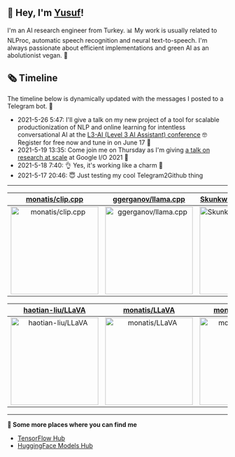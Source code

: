 ## 👋 Hey, I'm [Yusuf](https://www.linkedin.com/in/yusuf-sar%C4%B1g%C3%B6z-4bb826ba/)!

I'm an AI research engineer from Turkey. 📊 My work is usually related to NLProc, automatic speech recognition and neural text-to-speech. I'm always passionate about efficient implementations and green AI as an abolutionist vegan. 🌱
## 🗞️ Timeline
The timeline below is dynamically updated with the messages I posted to a Telegram bot. 🤖
- 2021-5-26 5:47: I'll give a talk on my new project of a tool for scalable productionization of NLP and online learning for intentless conversational AI at the [L3-AI (Level 3 AI Assistant) conference](https://l3-ai.dev) 🤓 Register for free now and tune in on June 17 🤙
- 2021-5-19 13:35: Come join me on Thursday as I'm giving [a talk on research at scale](https://gdg.community.dev/events/details/google-io-community-lounge-meetups-presents-machine-learning-developers-meetup-emeaapac/) at Google I/O 2021 🎉
- 2021-5-18 7:40: 👌 Yes, it's working like a charm 🥳
- 2021-5-17 20:46: 😇 Just testing my cool Telegram2Github thing

---

| [monatis/clip.cpp](https://github.com/monatis/clip.cpp) | [ggerganov/llama.cpp](https://github.com/ggerganov/llama.cpp) | [SkunkworksAI/BakLLaVA](https://github.com/SkunkworksAI/BakLLaVA) |
| :-: | :-: | :-: |
| <a href="https://github.com/monatis/clip.cpp"><img src="https://github.com/monatis/monatis/raw/main/DISPLAY.jpg" alt="monatis/clip.cpp" title="monatis/clip.cpp" width="200" height="200"></a> | <a href="https://github.com/ggerganov/llama.cpp"><img src="https://github.com/monatis/monatis/raw/main/DISPLAY.jpg" alt="ggerganov/llama.cpp" title="ggerganov/llama.cpp" width="200" height="200"></a> | <a href="https://github.com/SkunkworksAI/BakLLaVA"><img src="https://github.com/monatis/monatis/raw/main/DISPLAY.jpg" alt="SkunkworksAI/BakLLaVA" title="SkunkworksAI/BakLLaVA" width="200" height="200"></a> |

| [haotian-liu/LLaVA](https://github.com/haotian-liu/LLaVA) | [monatis/LLaVA](https://github.com/monatis/LLaVA) | [monatis/lmm.cpp](https://github.com/monatis/lmm.cpp) |
| :-: | :-: | :-: |
| <a href="https://github.com/haotian-liu/LLaVA"><img src="https://github.com/monatis/monatis/raw/main/DISPLAY.jpg" alt="haotian-liu/LLaVA" title="haotian-liu/LLaVA" width="200" height="200"></a> | <a href="https://github.com/monatis/LLaVA"><img src="https://github.com/monatis/monatis/raw/main/DISPLAY.jpg" alt="monatis/LLaVA" title="monatis/LLaVA" width="200" height="200"></a> | <a href="https://github.com/monatis/lmm.cpp"><img src="https://github.com/monatis/monatis/raw/main/DISPLAY.jpg" alt="monatis/lmm.cpp" title="monatis/lmm.cpp" width="200" height="200"></a> |



---

**🤙 Some more places where you can find me**
- [TensorFlow Hub](https://tfhub.dev/monatis)
- [HuggingFace Models Hub](https://huggingface.co/mys)